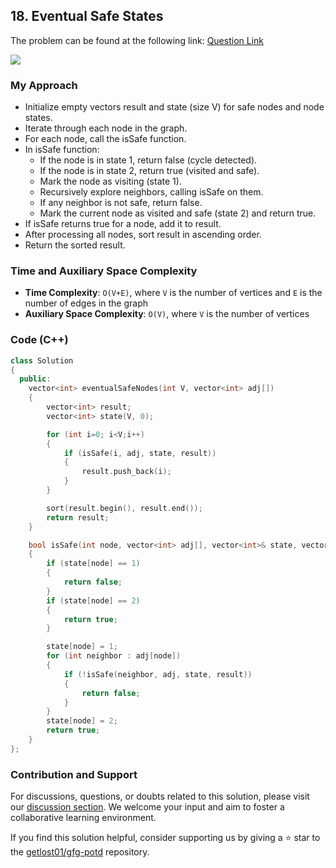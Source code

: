 ## 18. Eventual Safe States
The problem can be found at the following link: [Question Link](https://practice.geeksforgeeks.org/problems/eventual-safe-states/1)

![](https://badgen.net/badge/Level/Medium/yellow)

### My Approach

- Initialize empty vectors result and state (size V) for safe nodes and node states.
- Iterate through each node in the graph.
- For each node, call the isSafe function.
- In isSafe function:
  - If the node is in state 1, return false (cycle detected).
  - If the node is in state 2, return true (visited and safe).
  - Mark the node as visiting (state 1).
  - Recursively explore neighbors, calling isSafe on them.
  - If any neighbor is not safe, return false.
  - Mark the current node as visited and safe (state 2) and return true.
- If isSafe returns true for a node, add it to result.
- After processing all nodes, sort result in ascending order.
- Return the sorted result.

### Time and Auxiliary Space Complexity

- **Time Complexity**: `O(V+E)`, where `V` is the number of vertices and `E` is the number of edges in the graph
- **Auxiliary Space Complexity**: `O(V)`, where `V` is the number of vertices

### Code (C++)
```cpp
class Solution
{
  public:
    vector<int> eventualSafeNodes(int V, vector<int> adj[])
    {
        vector<int> result;
        vector<int> state(V, 0);

        for (int i=0; i<V;i++)
        {
            if (isSafe(i, adj, state, result))
            {
                result.push_back(i);
            }
        }

        sort(result.begin(), result.end());
        return result;
    }

    bool isSafe(int node, vector<int> adj[], vector<int>& state, vector<int>& result)
    {
        if (state[node] == 1)
        {
            return false;
        }
        if (state[node] == 2)
        {
            return true;
        }

        state[node] = 1;
        for (int neighbor : adj[node])
        {
            if (!isSafe(neighbor, adj, state, result))
            {
                return false;
            }
        }
        state[node] = 2;
        return true;
    }
};
```

### Contribution and Support

For discussions, questions, or doubts related to this solution, please visit our [discussion section](https://github.com/getlost01/gfg-potd/discussions). We welcome your input and aim to foster a collaborative learning environment.

If you find this solution helpful, consider supporting us by giving a ⭐ star to the [getlost01/gfg-potd](https://github.com/getlost01/gfg-potd) repository.
